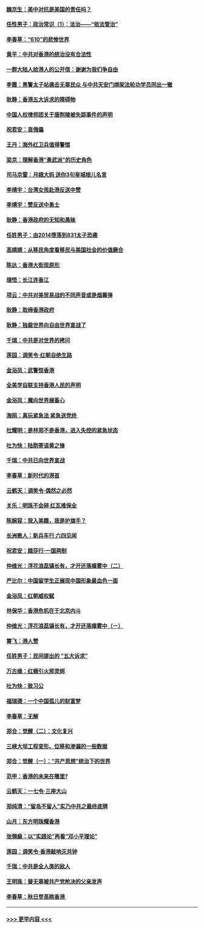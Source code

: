 #### [魏京生：美中对抗是美国的责任吗？](../pages/nsc993/n11500723.md?t=09051833) 
#### [任性男子：政治常识（1）：法治——“依法管治”](../pages/nsc993/n11500791.md?t=09051833) 
#### [李春草：“610”的悲惨世界](../pages/nsc993/n11501141.md?t=09051833) 
#### [黄平：中共对香港的统治没有合法性](../pages/nsc993/n11499473.md?t=09051833) 
#### [一群大陆人给港人的公开信：谢谢为我们争自由](../pages/nsc993/n11500402.md?t=09051833) 
#### [李霞：黑警太子站袭击无辜民众 与中共天安门绑架法轮功学员同出一辙](../pages/nsc993/n11499805.md?t=09051833) 
#### [耿静：香港五大诉求的障碍物](../pages/nsc993/n11497578.md?t=09051833) 
#### [中国人权律师团关于唐荆陵被失踪事件的声明](../pages/nsc993/n11500014.md?t=09051833) 
#### [祝君安：哀傀儡](../pages/nsc993/n11499776.md?t=09051833) 
#### [王丹：海外红卫兵值得警惕](../pages/nsc993/n11498138.md?t=09051833) 
#### [梁京：理解香港“勇武派”的历史角色](../pages/nsc993/n11498006.md?t=09051833) 
#### [司马京雷：月娥大妈  送你3句皇城根儿名言](../pages/nsc993/n11497885.md?t=09051833) 
#### [李靖宇：台湾女孩赴港反送中赞](../pages/nsc993/n11497721.md?t=09051833) 
#### [李靖宇：赞反送中勇士](../pages/nsc993/n11497452.md?t=09051833) 
#### [耿静：香港政府的无知和愚昧](../pages/nsc993/n11494238.md?t=09051833) 
#### [任姓男子：由2014堕落到831太子恐袭](../pages/nsc993/n11496683.md?t=09051833) 
#### [高婧婧：从移民角度看移民与美国社会的价值磨合](../pages/nsc993/n11495757.md?t=09051833) 
#### [陈达：香港大街现原形 ](../pages/nsc993/n11495441.md?t=09051833) 
#### [理悟：长江连香江](../pages/nsc993/n11495377.md?t=09051833) 
#### [项云：中共对美贸易战的不同声音或是烟幕弹](../pages/nsc993/n11494929.md?t=09051833) 
#### [耿静：取缔香港政府](../pages/nsc993/n11494218.md?t=09051833) 
#### [耿静：独裁世界向自由世界宣战了](../pages/nsc993/n11494190.md?t=09051833) 
#### [千瑞：中共是对世界的拷问](../pages/nsc993/n11493021.md?t=09051833) 
#### [莲园：调笑令‧红朝自绝生路](../pages/nsc993/n11493011.md?t=09051833) 
#### [金浴凤：武警惊香港](../pages/nsc993/n11492994.md?t=09051833) 
#### [全美学自联支持香港人民的声明](../pages/nsc993/n11492630.md?t=09051833) 
#### [金浴凤：魔向世界展畜心](../pages/nsc993/n11492599.md?t=09051833) 
#### [海网：真玩紧急法 紧急送党终 ](../pages/nsc993/n11492535.md?t=09051833) 
#### [杜耀明：是林郑不是香港，进入失控的紧急状态](../pages/nsc993/n11491420.md?t=09051833) 
#### [吐为快：陆胞寄语黄之锋](../pages/nsc993/n11491117.md?t=09051833) 
#### [千瑞：中共已向世界宣战](../pages/nsc993/n11490123.md?t=09051833) 
#### [李春草：新时代的港首](../pages/nsc993/n11489864.md?t=09051833) 
#### [云鹤天：调笑令·偶然之必然](../pages/nsc993/n11489701.md?t=09051833) 
#### [关乐：明珠不会碎 红瓦难保全](../pages/nsc993/n11489647.md?t=09051833) 
#### [陈婉容：我入美籍，我是护旗手？](../pages/nsc993/n11487908.md?t=09051833) 
#### [长洲散人：新兵车行 六四见闻](../pages/nsc993/n11487729.md?t=09051833) 
#### [祝君安：踏莎行‧一国两制](../pages/nsc993/n11487699.md?t=09051833) 
#### [仲维光：浮花浪蕊镇长有，才开还落瘴雾中（二）](../pages/nsc993/n11483286.md?t=09051833) 
#### [严比尔：中国留学生正展现中国形象最血色一面](../pages/nsc993/n11485145.md?t=09051833) 
#### [金浴凤：红朝威权赋](../pages/nsc993/n11485191.md?t=09051833) 
#### [林保华：香港危机在于北京内斗](../pages/nsc993/n11484593.md?t=09051833) 
#### [仲维光：浮花浪蕊镇长有，才开还落瘴雾中（ㄧ）](../pages/nsc993/n11483259.md?t=09051833) 
#### [霄飞：港人赞](../pages/nsc993/n11482957.md?t=09051833) 
#### [任姓男子：民间提出的 “五大诉求”](../pages/nsc993/n11482897.md?t=09051833) 
#### [万古缘：红蛾引火邪灵烬](../pages/nsc993/n11482886.md?t=09051833) 
#### [吐为快：致习公](../pages/nsc993/n11482867.md?t=09051833) 
#### [福瑞德：一个中国孤儿的财富梦](../pages/nsc993/n11482817.md?t=09051833) 
#### [李春草：无解](../pages/nsc993/n11482791.md?t=09051833) 
#### [郑合：觉醒（二）：文化复兴](../pages/nsc993/n11478025.md?t=09051833) 
#### [三峡大坝工程变形、位移和渗漏的一些数据](../pages/nsc993/n11478232.md?t=09051833) 
#### [郑合：觉醒（一）：“共产思想”统治下的世界](../pages/nsc993/n11477663.md?t=09051833) 
#### [范甲：香港的未来在哪里?](../pages/nsc993/n11477249.md?t=09051833) 
#### [云鹤天：一七令·三座大山](../pages/nsc993/n11477192.md?t=09051833) 
#### [郑纯清：“留岛不留人”实乃中共之最终底牌](../pages/nsc993/n11476160.md?t=09051833) 
#### [山月：东方明珠耀香港](../pages/nsc993/n11476077.md?t=09051833) 
#### [张翎燊：以“实践论”再看“邓小平理论”](../pages/nsc993/n11475733.md?t=09051833) 
#### [莲园：调笑令‧香港敲响灭共钟](../pages/nsc993/n11475723.md?t=09051833) 
#### [千瑞：中共是全人类的敌人](../pages/nsc993/n11475329.md?t=09051833) 
#### [王明珠：替无辜被共产党枪决的父亲发声](../pages/nsc993/n11474570.md?t=09051833) 
#### [李春草：秋日登高眺香港 ](../pages/nsc993/n11474491.md?t=09051833) 

----
#### [ >>> 更早内容 <<< ](../indexes/nsc993-earlier.md)

